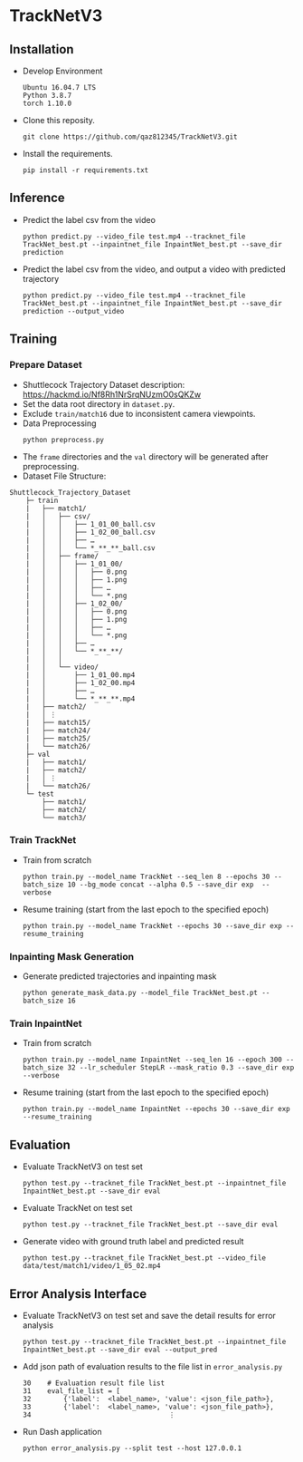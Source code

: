 # TrackNetV3

## Installation
* Develop Environment
    ```
    Ubuntu 16.04.7 LTS
    Python 3.8.7
    torch 1.10.0
    ```
* Clone this reposity.
    ```
    git clone https://github.com/qaz812345/TrackNetV3.git
    ```

* Install the requirements.
    ```
    pip install -r requirements.txt
    ```

## Inference
* Predict the label csv from the video
    ```
    python predict.py --video_file test.mp4 --tracknet_file TrackNet_best.pt --inpaintnet_file InpaintNet_best.pt --save_dir prediction
    ```

* Predict the label csv from the video, and output a video with predicted trajectory
    ```
    python predict.py --video_file test.mp4 --tracknet_file TrackNet_best.pt --inpaintnet_file InpaintNet_best.pt --save_dir prediction --output_video
    ```

## Training
### Prepare Dataset
* Shuttlecock Trajectory Dataset description: https://hackmd.io/Nf8Rh1NrSrqNUzmO0sQKZw 
* Set the data root directory in ```dataset.py```.
* Exclude `train/match16` due to inconsistent camera viewpoints.
* Data Preprocessing
    ```
    python preprocess.py
    ```
* The `frame` directories and the `val` directory will be generated after preprocessing.
* Dataset File Structure:
```
Shuttlecock_Trajectory_Dataset
    ├─ train
    |   ├── match1/
    |   │   ├── csv/
    |   │   │   ├── 1_01_00_ball.csv
    |   │   │   ├── 1_02_00_ball.csv
    |   │   │   ├── …
    |   │   │   └── *_**_**_ball.csv
    |   │   ├── frame/
    |   │   │   ├── 1_01_00/
    |   │   │   │   ├── 0.png
    |   │   │   │   ├── 1.png
    |   │   │   │   ├── …
    |   │   │   │   └── *.png
    |   │   │   ├── 1_02_00/
    |   │   │   │   ├── 0.png
    |   │   │   │   ├── 1.png
    |   │   │   │   ├── …
    |   │   │   │   └── *.png
    |   │   │   ├── …
    |   │   │   └── *_**_**/
    |   │   │
    |   │   └── video/
    |   │       ├── 1_01_00.mp4
    |   │       ├── 1_02_00.mp4
    |   │       ├── …
    |   │       └── *_**_**.mp4
    |   ├── match2/
    |   │ ⋮
    |   ├── match15/
    |   ├── match24/
    |   ├── match25/
    |   └── match26/
    ├─ val
    |   ├── match1/
    |   ├── match2/
    |   │ ⋮
    |   └── match26/
    └─ test
        ├── match1/
        ├── match2/
        └── match3/
```

### Train TrackNet
* Train from scratch 
    ```
    python train.py --model_name TrackNet --seq_len 8 --epochs 30 --batch_size 10 --bg_mode concat --alpha 0.5 --save_dir exp  --verbose
    ```

* Resume training (start from the last epoch to the specified epoch)
    ```
    python train.py --model_name TrackNet --epochs 30 --save_dir exp --resume_training
    ```

### Inpainting Mask Generation
* Generate predicted trajectories and inpainting mask
    ```
    python generate_mask_data.py --model_file TrackNet_best.pt --batch_size 16
    ```

### Train InpaintNet
* Train from scratch 
    ```
    python train.py --model_name InpaintNet --seq_len 16 --epoch 300 --batch_size 32 --lr_scheduler StepLR --mask_ratio 0.3 --save_dir exp --verbose
    ```

* Resume training (start from the last epoch to the specified epoch)
    ```
    python train.py --model_name InpaintNet --epochs 30 --save_dir exp --resume_training
    ```

## Evaluation
* Evaluate TrackNetV3 on test set
    ```
    python test.py --tracknet_file TrackNet_best.pt --inpaintnet_file InpaintNet_best.pt --save_dir eval
    ```

* Evaluate TrackNet on test set
    ```
    python test.py --tracknet_file TrackNet_best.pt --save_dir eval
    ```



* Generate video with ground truth label and predicted result
    ```
    python test.py --tracknet_file TrackNet_best.pt --video_file data/test/match1/video/1_05_02.mp4 
    ```

## Error Analysis Interface
* Evaluate TrackNetV3 on test set and save the detail results for error analysis
    ```
    python test.py --tracknet_file TrackNet_best.pt --inpaintnet_file InpaintNet_best.pt --save_dir eval --output_pred
    ```

* Add json path of evaluation results to the file list in `error_analysis.py`
    ```
    30    # Evaluation result file list
    31    eval_file_list = [
    32        {'label':  <label_name>, 'value': <json_file_path>},
    33        {'label':  <label_name>, 'value': <json_file_path>}, 
    34                                  ⋮
    ```

* Run Dash application
    ```
    python error_analysis.py --split test --host 127.0.0.1
    ```